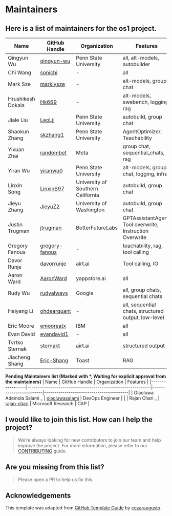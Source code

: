 # Maintainers

## Here is a list of maintainers for the os1 project.

| Name              | GitHub Handle                                       | Organization                      | Features                                                 |
| ----------------- | --------------------------------------------------- | --------------------------------- | -------------------------------------------------------- |
| Qingyun Wu        | [qingyun-wu](https://github.com/qingyun-wu)         | Penn State University             | all, alt-models, autobuilder                             |
| Chi Wang          | [sonichi](https://github.com/sonichi)               | -                                 | all                                                      |
| Mark Sze          | [marklysze](https://github.com/marklysze)           | -                                 | alt-models, group chat                                   |
| Hrushikesh Dokala | [Hk669](https://github.com/Hk669)                   | -                                 | alt-models, swebench, logging, rag                       |
| Jiale Liu         | [LeoLjl](https://github.com/LeoLjl)                 | Penn State University             | autobuild, group chat                                    |
| Shaokun Zhang     | [skzhang1](https://github.com/skzhang1)             | Penn State University             | AgentOptimizer, Teachability                             |
| Yixuan Zhai       | [randombet](https://github.com/randombet)           | Meta                              | group chat, sequential_chats, rag                        |
| Yiran Wu          | [yiranwu0](https://github.com/yiranwu0)             | Penn State University             | alt-models, group chat, logging, infra                   |
| Linxin Song       | [LinxinS97](https://github.com/LinxinS97)           | University of Southern California | autobuild, group chat                                    |
| Jieyu Zhang       | [JieyuZ2](https://jieyuz2.github.io/)               | University of Washington          | autobuild, group chat                                    |
| Justin Trugman    | [jtrugman](https://github.com/jtrugman)             | BetterFutureLabs                  | GPTAssistantAgent, Tool overwrite, Instruction Overwrite |
| Gregory Fanous    | [gregory-fanous](https://github.com/gregory-fanous) | -                                 | teachability, rag, tool calling                          |
| Davor Runje       | [davorrunje](https://github.com/davorrunje)         | airt.ai                           | Tool calling, IO                                         |
| Aaron Ward        | [AaronWard](https://github.com/AaronWard)           | yappstore.ai                      | all                                                      |
| Rudy Wu           | [rudyalways](https://github.com/rudyalways)         | Google                            | all, group chats, sequential chats                       |
| Haiyang Li        | [ohdearquant](https://github.com/ohdearquant)       | -                                 | all, sequential chats, structured output, low-level      |
| Eric Moore        | [emooreatx](https://github.com/emooreatx)           | IBM                               | all                                                      |
| Evan David        | [evandavid1](https://github.com/evandavid1)         | -                                 | all                                                      |
| Tvrtko Sternak    | [sternakt](https://github.com/sternakt)             | airt.ai                           | structured output                                        |
| Jiacheng Shang    | [Eric-Shang](https://github.com/Eric-Shang)         | Toast                             | RAG                                                      |

**Pending Maintainers list (Marked with \*, Waiting for explicit approval from the maintainers)**
| Name | GitHub Handle | Organization | Features |
|-----------------|------------------------------------------------------------|------------------------|-----------------------------------------|
| Olaoluwa Ademola Salami _ | [olaoluwasalami](https://github.com/olaoluwasalami) | DevOps Engineer | |
| Rajan Chari _ | [rajan-chari](https://github.com/rajan-chari) | Microsoft Research | CAP |

## I would like to join this list. How can I help the project?

> We're always looking for new contributors to join our team and help improve the project. For more information, please refer to our [CONTRIBUTING](https://docs.os1.ai/docs/contributor-guide/contributing) guide.

## Are you missing from this list?

> Please open a PR to help us fix this.

## Acknowledgements

This template was adapted from [GitHub Template Guide](https://github.com/cezaraugusto/github-template-guidelines/blob/master/.github/CONTRIBUTORS.md) by [cezaraugusto](https://github.com/cezaraugusto).
